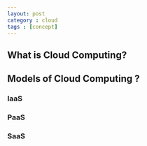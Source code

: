 ```yaml
---
layout: post
category : cloud
tags : [concept]
---
```


## What is Cloud Computing?

## Models of Cloud Computing ?

  ### IaaS

  ### PaaS

  ### SaaS
